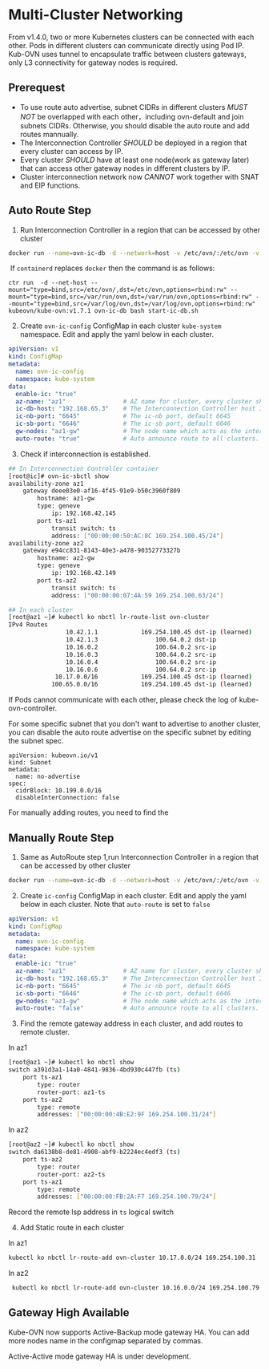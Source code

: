 # Multi-Cluster Networking

From v1.4.0, two or more Kubernetes clusters can be connected with each other. Pods in different clusters can
communicate directly using Pod IP. Kub-OVN uses tunnel to encapsulate traffic between clusters gateways, 
only L3 connectivity for gateway nodes is required.

## Prerequest
* To use route auto advertise, subnet CIDRs in different clusters *MUST NOT* be overlapped with each other，including ovn-default and join subnets CIDRs. Otherwise, you should disable the auto route and add routes mannually.
* The Interconnection Controller *SHOULD* be deployed in a region that every cluster can access by IP.
* Every cluster *SHOULD* have at least one node(work as gateway later) that can access other gateway nodes in different clusters by IP.
* Cluster interconnection network now *CANNOT* work together with SNAT and EIP functions.

## Auto Route Step
1. Run Interconnection Controller in a region that can be accessed by other cluster
```bash
docker run --name=ovn-ic-db -d --network=host -v /etc/ovn/:/etc/ovn -v /var/run/ovn:/var/run/ovn -v /var/log/ovn:/var/log/ovn kubeovn/kube-ovn:v1.7.1 bash start-ic-db.sh
```
​		If `containerd` replaces `docker` then the command is as follows:

```shell
ctr run  -d --net-host --mount="type=bind,src=/etc/ovn/,dst=/etc/ovn,options=rbind:rw" --mount="type=bind,src=/var/run/ovn,dst=/var/run/ovn,options=rbind:rw" --mount="type=bind,src=/var/log/ovn,dst=/var/log/ovn,options=rbind:rw"  kubeovn/kube-ovn:v1.7.1 ovn-ic-db bash start-ic-db.sh
```

2. Create `ovn-ic-config` ConfigMap in each cluster `kube-system` namespace. Edit and apply the yaml below in each cluster.
```yaml
apiVersion: v1
kind: ConfigMap
metadata:
  name: ovn-ic-config
  namespace: kube-system
data:
  enable-ic: "true"
  az-name: "az1"                # AZ name for cluster, every cluster should be different
  ic-db-host: "192.168.65.3"    # The Interconnection Controller host IP address
  ic-nb-port: "6645"            # The ic-nb port, default 6645
  ic-sb-port: "6646"            # The ic-sb port, default 6646
  gw-nodes: "az1-gw"            # The node name which acts as the interconnection gateway
  auto-route: "true"            # Auto announce route to all clusters. If set false, you can select announced routes later manually
```

3. Check if interconnection is established.

```bash
## In Interconnection Controller container
[root@ic]# ovn-ic-sbctl show
availability-zone az1
    gateway deee03e0-af16-4f45-91e9-b50c3960f809
        hostname: az1-gw
        type: geneve
            ip: 192.168.42.145
        port ts-az1
            transit switch: ts
            address: ["00:00:00:50:AC:8C 169.254.100.45/24"]
availability-zone az2
    gateway e94cc831-8143-40e3-a478-90352773327b
        hostname: az2-gw
        type: geneve
            ip: 192.168.42.149
        port ts-az2
            transit switch: ts
            address: ["00:00:00:07:4A:59 169.254.100.63/24"]

## In each cluster
[root@az1 ~]# kubectl ko nbctl lr-route-list ovn-cluster
IPv4 Routes
                10.42.1.1            169.254.100.45 dst-ip (learned)
                10.42.1.3                100.64.0.2 dst-ip
                10.16.0.2                100.64.0.2 src-ip
                10.16.0.3                100.64.0.2 src-ip
                10.16.0.4                100.64.0.2 src-ip
                10.16.0.6                100.64.0.2 src-ip
             10.17.0.0/16            169.254.100.45 dst-ip (learned)
            100.65.0.0/16            169.254.100.45 dst-ip (learned)
```

If Pods cannot communicate with each other, please check the log of kube-ovn-controller.

For some specific subnet that you don't want to advertise to another cluster, you can disable the auto route advertise on the specific subnet by editing the subnet spec.
```
apiVersion: kubeovn.io/v1
kind: Subnet
metadata:
  name: no-advertise
spec:
  cidrBlock: 10.199.0.0/16
  disableInterConnection: false
```

For manually adding routes, you need to find the 

## Manually Route Step
1. Same as AutoRoute step 1,run Interconnection Controller in a region that can be accessed by other cluster
```bash
docker run --name=ovn-ic-db -d --network=host -v /etc/ovn/:/etc/ovn -v /var/run/ovn:/var/run/ovn -v /var/log/ovn:/var/log/ovn kubeovn/kube-ovn:v1.7.1 bash start-ic-db.sh
```
2. Create `ic-config` ConfigMap in each cluster. Edit and apply the yaml below in each cluster. Note that `auto-route` is set to `false`
```yaml
apiVersion: v1
kind: ConfigMap
metadata:
  name: ovn-ic-config
  namespace: kube-system
data:
  enable-ic: "true"
  az-name: "az1"                # AZ name for cluster, every cluster should be different
  ic-db-host: "192.168.65.3"    # The Interconnection Controller host IP address
  ic-nb-port: "6645"            # The ic-nb port, default 6645
  ic-sb-port: "6646"            # The ic-sb port, default 6646
  gw-nodes: "az1-gw"            # The node name which acts as the interconnection gateway
  auto-route: "false"           # Auto announce route to all clusters. If set false, you can select announced routes later manually
```

3. Find the remote gateway address in each cluster, and add routes to remote cluster.

In az1
```bash
[root@az1 ~]# kubectl ko nbctl show
switch a391d3a1-14a0-4841-9836-4bd930c447fb (ts)
    port ts-az1
        type: router
        router-port: az1-ts
    port ts-az2
        type: remote
        addresses: ["00:00:00:4B:E2:9F 169.254.100.31/24"]
```
In az2
```bash
[root@az2 ~]# kubectl ko nbctl show
switch da6138b8-de81-4908-abf9-b2224ec4edf3 (ts)
    port ts-az2
        type: router
        router-port: az2-ts
    port ts-az1
        type: remote
        addresses: ["00:00:00:FB:2A:F7 169.254.100.79/24"]
```
Record the remote lsp address in `ts` logical switch

4. Add Static route in each cluster

In az1
```bash
kubectl ko nbctl lr-route-add ovn-cluster 10.17.0.0/24 169.254.100.31
```
In az2
```bash
 kubectl ko nbctl lr-route-add ovn-cluster 10.16.0.0/24 169.254.100.79
```

## Gateway High Available
Kube-OVN now supports Active-Backup mode gateway HA. You can add more nodes name in the configmap separated by commas.

Active-Active mode gateway HA is under development.
